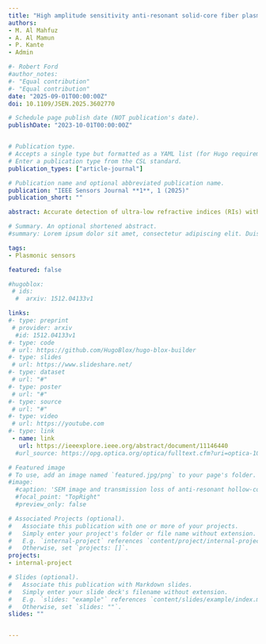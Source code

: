 ```yaml
---
title: "High amplitude sensitivity anti-resonant solid-core fiber plasmonic sensor for ultra-low refractive index detection"
authors:
- M. Al Mahfuz
- A. Al Mamun
- P. Kante
- Admin

#- Robert Ford
#author_notes:
#- "Equal contribution"
#- "Equal contribution"
date: "2025-09-01T00:00:00Z"
doi: 10.1109/JSEN.2025.3602770

# Schedule page publish date (NOT publication's date).
publishDate: "2023-10-01T00:00:00Z"


# Publication type.
# Accepts a single type but formatted as a YAML list (for Hugo requirements).
# Enter a publication type from the CSL standard.
publication_types: ["article-journal"]

# Publication name and optional abbreviated publication name.
publication: "IEEE Sensors Journal **1**, 1 (2025)"
publication_short: ""

abstract: Accurate detection of ultra-low refractive indices (RIs) with high amplitude sensitivity (AS) is crucial for many applications, including effective environmental monitoring, bio-sensing, medical diagnostics, and the detection of harmful gases. For ultra-low RIs, the evanescent wave interacts weakly with the plasmonic layers, which makes it difficult to create sharp resonance peaks, resulting in reduced AS. To address this challenge, an efficient light-guiding mechanism with a carefully engineered cladding fiber design is necessary. In this paper, we propose a new type of anti-resonant solid core fiber (AR-SCF)-based surface plasmon resonance (SPR) sensor that simultaneously offers high AS and can detect ultra-low RIs in the near-infrared (NIR) wavelength regime. The proposed sensor architecture is relatively simple with six circular tubes in the cladding region. The light guidance relies on the anti-resonant guiding principle, which ensures better sensing performance and strong light confinement within the core region. The sensing and metallic layers are carefully deposited on the surfaces of the cladding and jacket tubes to enhance the sensing performance. Our comprehensive theoretical analysis demonstrates that the proposed sensor is capable of detecting ultra-low RIs ranging from 0.98 to 1.15, with an unprecedented AS of >5.5×103 RIU−1 near the RI of 1.0 and >3.2×103 RIU−1 at the RI of 1.10. In addition, the sensor shows a maximum wavelength sensitivity (WS) of 6000 nm/RIU for RI of 1.05 and a notable figure of merit (FOM) of 700 RIU−1. The proposed sensor could be a suitable candidate for on-chip RI sensing platforms because of its outstanding sensing performance.

# Summary. An optional shortened abstract.
#summary: Lorem ipsum dolor sit amet, consectetur adipiscing elit. Duis posuere tellus ac convallis placerat. Proin tincidunt magna sed ex sollicitudin condimentum.

tags:
- Plasmonic sensors

featured: false

#hugoblox:
 # ids:
  #  arxiv: 1512.04133v1

links:
#- type: preprint
 # provider: arxiv
  #id: 1512.04133v1
#- type: code
 # url: https://github.com/HugoBlox/hugo-blox-builder
#- type: slides
 # url: https://www.slideshare.net/
#- type: dataset
 # url: "#"
#- type: poster
 # url: "#"
#- type: source
 # url: "#"
#- type: video
 # url: https://youtube.com
#- type: link
 - name: link
   url: https://ieeexplore.ieee.org/abstract/document/11146440
  #url_source: https://opg.optica.org/optica/fulltext.cfm?uri=optica-10-10-1253

# Featured image
# To use, add an image named `featured.jpg/png` to your page's folder. 
#image:
  #caption: 'SEM image and transmission loss of anti-resonant hollow-core fiber'
  #focal_point: "TopRight"
  #preview_only: false

# Associated Projects (optional).
#   Associate this publication with one or more of your projects.
#   Simply enter your project's folder or file name without extension.
#   E.g. `internal-project` references `content/project/internal-project/index.md`.
#   Otherwise, set `projects: []`.
projects:
- internal-project

# Slides (optional).
#   Associate this publication with Markdown slides.
#   Simply enter your slide deck's filename without extension.
#   E.g. `slides: "example"` references `content/slides/example/index.md`.
#   Otherwise, set `slides: ""`.
slides: ""


---
```


